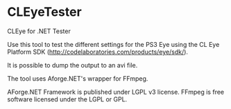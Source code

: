 CLEyeTester
===========

CLEye for .NET Tester

Use this tool to test the different settings for the PS3 Eye using the CL Eye Platform SDK (http://codelaboratories.com/products/eye/sdk/).

It is possible to dump the output to an avi file.

The tool uses Aforge.NET's wrapper for FFmpeg.

AForge.NET Framework is published under LGPL v3 license.
FFmpeg is free software licensed under the LGPL or GPL.

